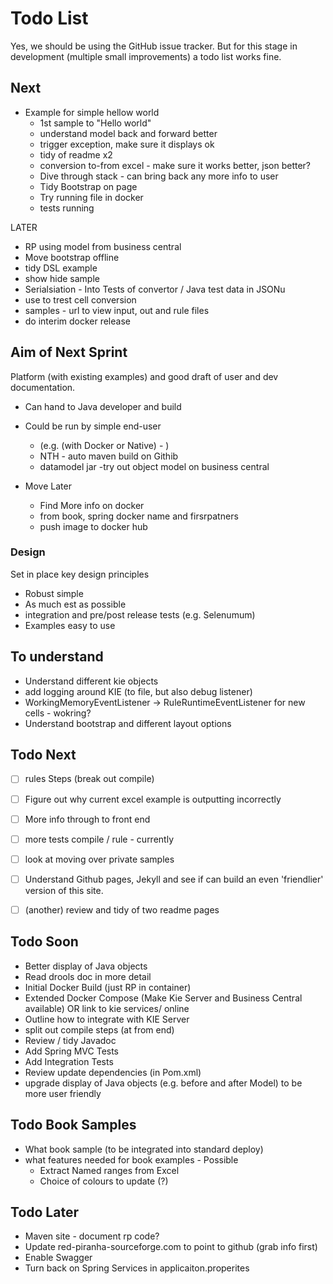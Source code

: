 # Todo List

Yes, we should be using the GitHub issue tracker. But for this stage in development (multiple small improvements) a todo list works fine.

## Next


* Example for simple hellow world
  * 1st sample to "Hello world"
  * understand model back and forward better
  * trigger exception, make sure it displays ok
  * tidy of readme x2
  * conversion to-from excel - make sure it works better, json better?
  * Dive through stack - can bring back any more info to user
  * Tidy Bootstrap on page
  * Try running file in docker
  * tests running




LATER

* RP using model from business central
* Move bootstrap offline
* tidy DSL example
* show hide sample
* Serialsiation - Into Tests of convertor / Java test data in JSONu
* use to trest cell conversion
 * samples - url to view input, out and rule files
 *  do interim docker release

## Aim of Next Sprint



Platform (with existing examples) and good draft of user and dev documentation.

* Can hand to Java developer and build
* Could be run by simple end-user
    * (e.g. (with Docker or Native) - )
    * NTH - auto maven build on Githib 
    * datamodel jar -try out object model on business central

* Move Later
    * Find More info on docker
    * from book, spring docker name and firsrpatners
    * push image to docker hub

    

### Design

Set in place key design principles

* Robust simple
* As much est as possible
* integration and pre/post release tests (e.g. Selenumum)
* Examples easy to use

## To understand

* Understand different kie objects
* add logging around KIE (to file, but also debug listener)
* WorkingMemoryEventListener ->  RuleRuntimeEventListener for new cells - wokring?
* Understand bootstrap and different layout options

## Todo Next 
- [ ] rules Steps (break out compile)
- [ ] Figure out why current excel example is outputting incorrectly
- [ ] More info through to front end
- [ ] more tests compile / rule - currently 
- [ ] look at moving over private samples
- [ ] Understand Github pages, Jekyll and see if can build an even 'friendlier' version of this site.
- [ ] (another) review and tidy of two readme pages


## Todo Soon

* Better display of Java objects
* Read drools doc in more detail
* Initial Docker Build (just RP in container)
* Extended Docker Compose (Make Kie Server and Business Central available) OR link to kie services/ online
* Outline how to integrate with KIE Server
* split out compile steps (at from end)
* Review / tidy Javadoc
* Add Spring MVC Tests
* Add Integration Tests
* Review update dependencies (in Pom.xml)
* upgrade display of Java objects (e.g. before and after Model) to be more user friendly

## Todo Book Samples

* What book sample (to be integrated into standard deploy)
* what features needed for book examples - Possible
    * Extract Named ranges from Excel
    * Choice of colours to update (?)

## Todo Later

* Maven site - document rp code?
* Update red-piranha-sourceforge.com to point to github (grab info first)
* Enable Swagger
* Turn back on Spring Services in applicaiton.properites